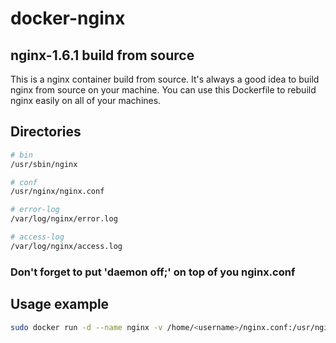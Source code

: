 # docker-nginx

## nginx-1.6.1 build from source

This is a nginx container build from source. It's always a good idea to build nginx from source on your machine. You can use this Dockerfile to rebuild nginx easily on all of your machines.

## Directories
```sh
# bin
/usr/sbin/nginx

# conf
/usr/nginx/nginx.conf

# error-log
/var/log/nginx/error.log

# access-log
/var/log/nginx/access.log
```

### Don't forget to put 'daemon off;' on top of you nginx.conf

## Usage example
```sh
sudo docker run -d --name nginx -v /home/<username>/nginx.conf:/usr/nginx/nginx.conf -v /home/<username>/wwwsrc:/wwwsrc -p 80:80 jimbeaudoin/nginx service nginx start
```
